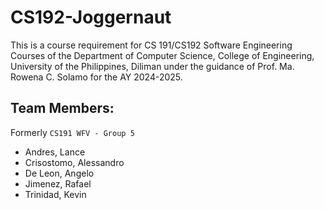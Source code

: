 # CS192-Joggernaut

This is a course requirement for CS 191/CS192 Software Engineering Courses of the Department of Computer Science, 
College of Engineering, University of the Philippines, Diliman under 
the guidance of Prof. Ma. Rowena C. Solamo for the AY 2024-2025.



## Team Members:
Formerly `CS191 WFV - Group 5`

- Andres, Lance
- Crisostomo, Alessandro
- De Leon, Angelo
- Jimenez, Rafael
- Trinidad, Kevin

